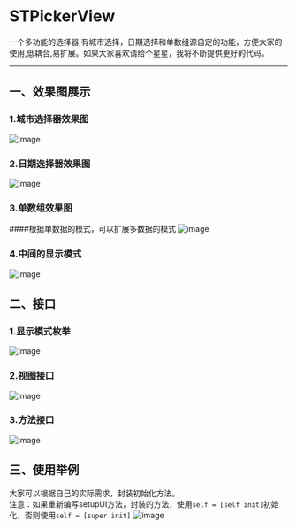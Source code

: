 # STPickerView
一个多功能的选择器,有城市选择，日期选择和单数组源自定的功能，方便大家的使用,低耦合,易扩展。如果大家喜欢请给个星星，我将不断提供更好的代码。

----------------------------
## 一、效果图展示
### 1.城市选择器效果图
![image](https://github.com/STShenZhaoliang/STPickerView/blob/master/picture/show0.gif)

### 2.日期选择器效果图
![image](https://github.com/STShenZhaoliang/STPickerView/blob/master/picture/show2.gif)

### 3.单数组效果图
####根据单数据的模式，可以扩展多数据的模式
![image](https://github.com/STShenZhaoliang/STPickerView/blob/master/picture/show1.gif)

### 4.中间的显示模式
![image](https://github.com/STShenZhaoliang/STPickerView/blob/master/picture/show4.png)

## 二、接口
### 1.显示模式枚举
![image](https://github.com/STShenZhaoliang/STPickerView/blob/master/picture/picture0.jpg)
### 2.视图接口
![image](https://github.com/STShenZhaoliang/STPickerView/blob/master/picture/picture1.jpg)
### 3.方法接口
![image](https://github.com/STShenZhaoliang/STPickerView/blob/master/picture/picture2.jpg)

## 三、使用举例
大家可以根据自己的实际需求，封装初始化方法。<br>
注意：如果重新编写setupUI方法，封装的方法，使用`self = [self init]`初始化，否则使用`self = [super init]`
![image](https://github.com/STShenZhaoliang/STPickerView/blob/master/picture/u0.jpg)
